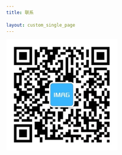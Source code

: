 ```yaml
---
title: 联系

layout: custom_single_page
---
```


 <img src="./qrcode.jpg" style="margin: 0 auto; width: 300px;">
